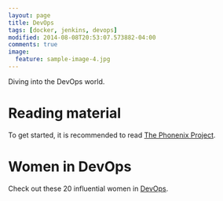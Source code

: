 ```yaml
---
layout: page
title: DevOps
tags: [docker, jenkins, devops]
modified: 2014-08-08T20:53:07.573882-04:00
comments: true
image:
  feature: sample-image-4.jpg
---
```

Diving into the DevOps world. 

# Reading material
To get started, it is recommended to read [The Phonenix Project](https://en.wikipedia.org/wiki/The_Phoenix_Project:_A_Novel_About_IT,_DevOps,_and_Helping_Your_Business_Win).


# Women in DevOps
Check out these 20 influential women in 
[DevOps](http://techbeacon.com/20-influential-women-devops).


